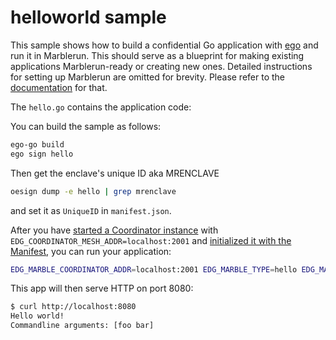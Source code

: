 # helloworld sample
This sample shows how to build a confidential Go application with [ego](https://ego.dev) and run it in Marblerun. This should serve as a blueprint for making existing applications Marblerun-ready or creating new ones. Detailed instructions for setting up Marblerun are omitted for brevity. Please refer to the [documentation](https://marblerun.sh/docs/introduction/) for that.

The `hello.go` contains the application code:

You can build the sample as follows:
```sh
ego-go build
ego sign hello
```

Then get the enclave's unique ID aka MRENCLAVE
```sh
oesign dump -e hello | grep mrenclave
```
and set it as `UniqueID` in `manifest.json`.

After you have [started a Coordinator instance](../../BUILD.md#run-the-coordinator) with `EDG_COORDINATOR_MESH_ADDR=localhost:2001` and [initialized it with the Manifest](../../BUILD.md#create-a-manifest), you can run your application:
```sh
EDG_MARBLE_COORDINATOR_ADDR=localhost:2001 EDG_MARBLE_TYPE=hello EDG_MARBLE_UUID_FILE=$PWD/uuid EDG_MARBLE_DNS_NAMES=localhost ego marblerun hello
```

This app will then serve HTTP on port 8080:
```sh
$ curl http://localhost:8080
Hello world!
Commandline arguments: [foo bar]
```
